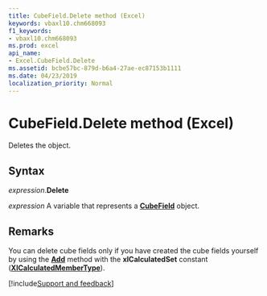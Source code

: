 ```yaml
---
title: CubeField.Delete method (Excel)
keywords: vbaxl10.chm668093
f1_keywords:
- vbaxl10.chm668093
ms.prod: excel
api_name:
- Excel.CubeField.Delete
ms.assetid: bcbe57bc-879d-b6a4-27ae-ec87153b1111
ms.date: 04/23/2019
localization_priority: Normal
---
```



# CubeField.Delete method (Excel)

Deletes the object.


## Syntax

_expression_.**Delete**

_expression_ A variable that represents a **[CubeField](Excel.CubeField.md)** object.


## Remarks

You can delete cube fields only if you have created the cube fields yourself by using the **[Add](Excel.CalculatedMembers.Add.md)** method with the **xlCalculatedSet** constant (**[XlCalculatedMemberType](excel.xlcalculatedmembertype.md)**).




[!include[Support and feedback](~/includes/feedback-boilerplate.md)]